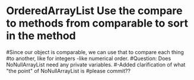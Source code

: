 # OrderedArrayList Use the compare to methods from comparable to sort in the method
#Since our object is comparable, we can use that to compare each thing
#to another, like for integers -like numerical order.
#Question: Does NoNullArrayList need any private variables.
#-Added clarification of what "the point" of NoNullArrayList is
#please commit??
